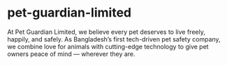 # pet-guardian-limited
At Pet Guardian Limited, we believe every pet deserves to live freely, happily, and safely. As Bangladesh’s first tech-driven pet safety company, we combine love for animals with cutting-edge technology to give pet owners peace of mind — wherever they are.
